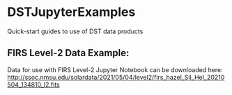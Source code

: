 # DSTJupyterExamples
Quick-start guides to use of DST data products

## FIRS Level-2 Data Example:
Data for use with FIRS Level-2 Jupyter Notebook can be downloaded here: http://ssoc.nmsu.edu/solardata/2021/05/04/level2/firs_hazel_SiI_HeI_20210504_134810_l2.fits
